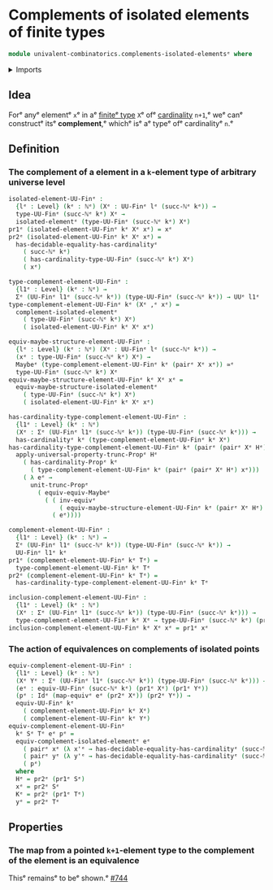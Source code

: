 # Complements of isolated elements of finite types

```agda
module univalent-combinatorics.complements-isolated-elementsᵉ where
```

<details><summary>Imports</summary>

```agda
open import elementary-number-theory.natural-numbersᵉ

open import foundation.dependent-pair-typesᵉ
open import foundation.equivalencesᵉ
open import foundation.equivalences-maybeᵉ
open import foundation.identity-typesᵉ
open import foundation.isolated-elementsᵉ
open import foundation.maybeᵉ
open import foundation.propositional-truncationsᵉ
open import foundation.universe-levelsᵉ

open import univalent-combinatorics.equality-finite-typesᵉ
open import univalent-combinatorics.finite-typesᵉ
```

</details>

## Idea

Forᵉ anyᵉ elementᵉ `x`ᵉ in aᵉ [finiteᵉ type](univalent-combinatorics.finite-types.mdᵉ)
`X`ᵉ ofᵉ [cardinality](set-theory.cardinalities.mdᵉ) `n+1`,ᵉ weᵉ canᵉ constructᵉ itsᵉ
**complement**,ᵉ whichᵉ isᵉ aᵉ typeᵉ ofᵉ cardinalityᵉ `n`.ᵉ

## Definition

### The complement of a element in a `k`-element type of arbitrary universe level

```agda
isolated-element-UU-Finᵉ :
  {lᵉ : Level} (kᵉ : ℕᵉ) (Xᵉ : UU-Finᵉ lᵉ (succ-ℕᵉ kᵉ)) →
  type-UU-Finᵉ (succ-ℕᵉ kᵉ) Xᵉ →
  isolated-elementᵉ (type-UU-Finᵉ (succ-ℕᵉ kᵉ) Xᵉ)
pr1ᵉ (isolated-element-UU-Finᵉ kᵉ Xᵉ xᵉ) = xᵉ
pr2ᵉ (isolated-element-UU-Finᵉ kᵉ Xᵉ xᵉ) =
  has-decidable-equality-has-cardinalityᵉ
    ( succ-ℕᵉ kᵉ)
    ( has-cardinality-type-UU-Finᵉ (succ-ℕᵉ kᵉ) Xᵉ)
    ( xᵉ)

type-complement-element-UU-Finᵉ :
  {l1ᵉ : Level} (kᵉ : ℕᵉ) →
  Σᵉ (UU-Finᵉ l1ᵉ (succ-ℕᵉ kᵉ)) (type-UU-Finᵉ (succ-ℕᵉ kᵉ)) → UUᵉ l1ᵉ
type-complement-element-UU-Finᵉ kᵉ (Xᵉ ,ᵉ xᵉ) =
  complement-isolated-elementᵉ
    ( type-UU-Finᵉ (succ-ℕᵉ kᵉ) Xᵉ)
    ( isolated-element-UU-Finᵉ kᵉ Xᵉ xᵉ)

equiv-maybe-structure-element-UU-Finᵉ :
  {lᵉ : Level} (kᵉ : ℕᵉ) (Xᵉ : UU-Finᵉ lᵉ (succ-ℕᵉ kᵉ)) →
  (xᵉ : type-UU-Finᵉ (succ-ℕᵉ kᵉ) Xᵉ) →
  Maybeᵉ (type-complement-element-UU-Finᵉ kᵉ (pairᵉ Xᵉ xᵉ)) ≃ᵉ
  type-UU-Finᵉ (succ-ℕᵉ kᵉ) Xᵉ
equiv-maybe-structure-element-UU-Finᵉ kᵉ Xᵉ xᵉ =
  equiv-maybe-structure-isolated-elementᵉ
    ( type-UU-Finᵉ (succ-ℕᵉ kᵉ) Xᵉ)
    ( isolated-element-UU-Finᵉ kᵉ Xᵉ xᵉ)

has-cardinality-type-complement-element-UU-Finᵉ :
  {l1ᵉ : Level} (kᵉ : ℕᵉ)
  (Xᵉ : Σᵉ (UU-Finᵉ l1ᵉ (succ-ℕᵉ kᵉ)) (type-UU-Finᵉ (succ-ℕᵉ kᵉ))) →
  has-cardinalityᵉ kᵉ (type-complement-element-UU-Finᵉ kᵉ Xᵉ)
has-cardinality-type-complement-element-UU-Finᵉ kᵉ (pairᵉ (pairᵉ Xᵉ Hᵉ) xᵉ) =
  apply-universal-property-trunc-Propᵉ Hᵉ
    ( has-cardinality-Propᵉ kᵉ
      ( type-complement-element-UU-Finᵉ kᵉ (pairᵉ (pairᵉ Xᵉ Hᵉ) xᵉ)))
    ( λ eᵉ →
      unit-trunc-Propᵉ
        ( equiv-equiv-Maybeᵉ
          ( ( inv-equivᵉ
              ( equiv-maybe-structure-element-UU-Finᵉ kᵉ (pairᵉ Xᵉ Hᵉ) xᵉ)) ∘eᵉ
            ( eᵉ))))

complement-element-UU-Finᵉ :
  {l1ᵉ : Level} (kᵉ : ℕᵉ) →
  Σᵉ (UU-Finᵉ l1ᵉ (succ-ℕᵉ kᵉ)) (type-UU-Finᵉ (succ-ℕᵉ kᵉ)) →
  UU-Finᵉ l1ᵉ kᵉ
pr1ᵉ (complement-element-UU-Finᵉ kᵉ Tᵉ) =
  type-complement-element-UU-Finᵉ kᵉ Tᵉ
pr2ᵉ (complement-element-UU-Finᵉ kᵉ Tᵉ) =
  has-cardinality-type-complement-element-UU-Finᵉ kᵉ Tᵉ

inclusion-complement-element-UU-Finᵉ :
  {l1ᵉ : Level} (kᵉ : ℕᵉ)
  (Xᵉ : Σᵉ (UU-Finᵉ l1ᵉ (succ-ℕᵉ kᵉ)) (type-UU-Finᵉ (succ-ℕᵉ kᵉ))) →
  type-complement-element-UU-Finᵉ kᵉ Xᵉ → type-UU-Finᵉ (succ-ℕᵉ kᵉ) (pr1ᵉ Xᵉ)
inclusion-complement-element-UU-Finᵉ kᵉ Xᵉ xᵉ = pr1ᵉ xᵉ
```

### The action of equivalences on complements of isolated points

```agda
equiv-complement-element-UU-Finᵉ :
  {l1ᵉ : Level} (kᵉ : ℕᵉ)
  (Xᵉ Yᵉ : Σᵉ (UU-Finᵉ l1ᵉ (succ-ℕᵉ kᵉ)) (type-UU-Finᵉ (succ-ℕᵉ kᵉ))) →
  (eᵉ : equiv-UU-Finᵉ (succ-ℕᵉ kᵉ) (pr1ᵉ Xᵉ) (pr1ᵉ Yᵉ))
  (pᵉ : Idᵉ (map-equivᵉ eᵉ (pr2ᵉ Xᵉ)) (pr2ᵉ Yᵉ)) →
  equiv-UU-Finᵉ kᵉ
    ( complement-element-UU-Finᵉ kᵉ Xᵉ)
    ( complement-element-UU-Finᵉ kᵉ Yᵉ)
equiv-complement-element-UU-Finᵉ
  kᵉ Sᵉ Tᵉ eᵉ pᵉ =
  equiv-complement-isolated-elementᵉ eᵉ
    ( pairᵉ xᵉ (λ x'ᵉ → has-decidable-equality-has-cardinalityᵉ (succ-ℕᵉ kᵉ) Hᵉ xᵉ x'ᵉ))
    ( pairᵉ yᵉ (λ y'ᵉ → has-decidable-equality-has-cardinalityᵉ (succ-ℕᵉ kᵉ) Kᵉ yᵉ y'ᵉ))
    ( pᵉ)
  where
  Hᵉ = pr2ᵉ (pr1ᵉ Sᵉ)
  xᵉ = pr2ᵉ Sᵉ
  Kᵉ = pr2ᵉ (pr1ᵉ Tᵉ)
  yᵉ = pr2ᵉ Tᵉ
```

## Properties

### The map from a pointed `k+1`-element type to the complement of the element is an equivalence

Thisᵉ remainsᵉ to beᵉ shown.ᵉ
[#744](https://github.com/UniMath/agda-unimath/issues/744ᵉ)